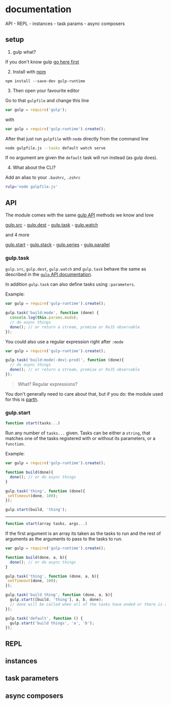 # documentation

API -
REPL -
instances -
task params -
async composers

## setup

1. gulp what?

  If you don't know gulp [go here first][gulp]

2. Install with [npm][npm]

  `npm install --save-dev gulp-runtime`

3. Then open your favourite editor

  Go to that `gulpfile` and change this line

  ```js
  var gulp = require('gulp');
  ```

  with

  ```js
  var gulp = require('gulp-runtime').create();
  ```

  After that just run `gulpfile` with `node` directly from the command line

  ```sh
  node gulpfile.js --tasks default watch serve
  ```

  If no argument are given the `default` task will run instead (as gulp does).

4. What about the CLI?

  Add an alias to your `.bashrc`, `.zshrc`

  ```sh
  rulp='node gulpfile.js'
  ```

## API

The module comes with the same [gulp API][gulp-api] methods we know and love

[gulp.src](#gulptask) -
[gulp.dest](#gulptask) -
[gulp.task](#gulptask) -
[gulp.watch](#gulptask)

and 4 more

[gulp.start](#gulpstart) -
[gulp.stack](#gulpstack) -
[gulp.series](#gulpseries) -
[gulp.parallel](#gulpparallel)

### gulp.task

`gulp.src`, `gulp.dest`, `gulp.watch` and `gulp.task` behave the same as described in the [`gulp` API documentation][gulp-api].

In addition `gulp.task` can also define tasks using `:parameters`.

Example:

```js
var gulp = require('gulp-runtime').create();

gulp.task('build:mode', function (done) {
  console.log(this.params.mode);
  // do async things
  done(); // or return a stream, promise or RxJS observable
});
```

You could also use a regular expression right after `:mode`

```js
var gulp = require('gulp-runtime').create();

gulp.task('build:mode(-dev|-prod)', function (done){
  // do async things
  done(); // or return a stream, promise or RxJS observable
});
```

> What? Regular expressions?

You don't generally need to care about that, but if you do: the module used for this is [parth][parth].

### gulp.start

```js
function start(tasks...)
```

Run any number of `tasks...` given. Tasks can be either a `string`, that matches one of the tasks registered with or without its parameters, or a `function`.

Example:

```js
var gulp = require('gulp-runtime').create();

function build(done){
  done(); // or do async things
}

gulp.task('thing', function (done){
 setTimeout(done, 100);
});

gulp.start(build, 'thing');
```
___

```js
function start(array tasks, args...)
```

If the first argument is an array its taken as the tasks to run and the rest of arguments as the arguments to pass to the tasks to run.

```js
var gulp = require('gulp-runtime').create();

function build(done, a, b){
  done(); // or do async things
}

gulp.task('thing', function (done, a, b){
 setTimeout(done, 100);
});

gulp.task('build thing', function (done, a, b){
  gulp.start([build, 'thing'], a, b, done);
  // done will be called when all of the tasks have ended or there is an error
});

gulp.task('default', function () {
  gulp.start('build things', 'a', 'b');
});
```

## REPL

## instances

## task parameters

## async composers

<!-- links -->

[npm]: https://npmjs.com/gulp-runtime
[gulp]: https://github.com/gulpjs/gulp
[parth]: https://github.com/stringparser/parth
[license]: http://opensource.org/licenses/MIT
[gulp-api]: https://github.com/gulpjs/gulp/blob/master/docs/API.md
[new-issue]: https://github.com/stringparser/gulp-runtime/issues/new
